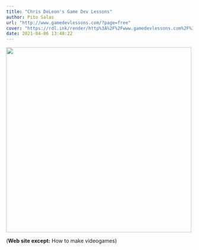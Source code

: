 ```yaml
---
title: "Chris DeLeon's Game Dev Lessons"
author: Pito Salas
url: "http://www.gamedevlessons.com/?page=free" 
cover: "https://rdl.ink/render/http%3A%2F%2Fwww.gamedevlessons.com%2F%3Fpage%3Dfree" 
date: 2021-04-06 13:40:22
---
```

<img src=https://rdl.ink/render/http%3A%2F%2Fwww.gamedevlessons.com%2F%3Fpage%3Dfree width="500">



(**Web site except:** How to make videogames) 
